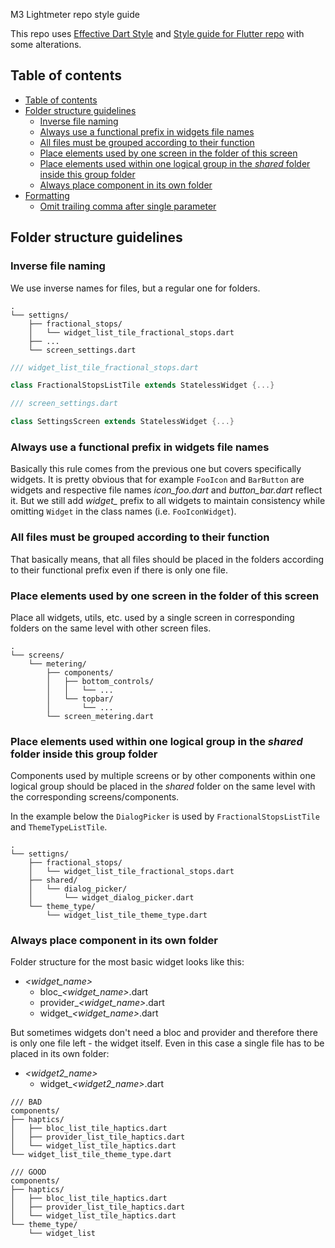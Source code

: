 M3 Lightmeter repo style guide

This repo uses [Effective Dart Style](https://dart.dev/guides/language/effective-dart/style) and [Style guide for Flutter repo](https://github.com/flutter/flutter/wiki/Style-guide-for-Flutter-repo#formatting) with some alterations.

## Table of contents

- [Table of contents](#table-of-contents)
- [Folder structure guidelines](#folder-structure-guidelines)
  - [Inverse file naming](#inverse-file-naming)
  - [Always use a functional prefix in widgets file names](#always-use-a-functional-prefix-in-widgets-file-names)
  - [All files must be grouped according to their function](#all-files-must-be-grouped-according-to-their-function)
  - [Place elements used by one screen in the folder of this screen](#place-elements-used-by-one-screen-in-the-folder-of-this-screen)
  - [Place elements used within one logical group in the _shared_ folder inside this group folder](#place-elements-used-within-one-logical-group-in-the-shared-folder-inside-this-group-folder)
  - [Always place component in its own folder](#always-place-component-in-its-own-folder)
- [Formatting](#formatting)
  - [Omit trailing comma after single parameter](#omit-trailing-comma-after-single-parameter)

## Folder structure guidelines

### Inverse file naming

We use inverse names for files, but a regular one for folders.
```
.
└── settigns/
    ├── fractional_stops/
    │   └── widget_list_tile_fractional_stops.dart
    ├── ...
    └── screen_settings.dart
```

```dart
/// widget_list_tile_fractional_stops.dart

class FractionalStopsListTile extends StatelessWidget {...}
```

```dart
/// screen_settings.dart

class SettingsScreen extends StatelessWidget {...}
```

### Always use a functional prefix in widgets file names

Basically this rule comes from the previous one but covers specifically widgets.
It is pretty obvious that for example `FooIcon` and `BarButton` are widgets and respective file names *icon_foo.dart* and *button_bar.dart* reflect it. But we still add *widget_* prefix to all widgets to maintain consistency while omitting `Widget` in the class names (i.e. `FooIconWidget`).

### All files must be grouped according to their function

That basically means, that all files should be placed in the folders according to their functional prefix even if there is only one file.

### Place elements used by one screen in the folder of this screen

Place all widgets, utils, etc. used by a single screen in corresponding folders on the same level with other screen files.

```
.
└── screens/
    └── metering/
        ├── components/
        │   ├── bottom_controls/
        │   │   └── ...
        │   └── topbar/
        │       └── ...
        └── screen_metering.dart
```

### Place elements used within one logical group in the _shared_ folder inside this group folder

Components used by multiple screens or by other components within one logical group should be placed in the _shared_ folder on the same level with the corresponding screens/components.

In the example below the `DialogPicker` is used by `FractionalStopsListTile` and `ThemeTypeListTile`.

```
.
└── settigns/
    ├── fractional_stops/
    │   └── widget_list_tile_fractional_stops.dart
    ├── shared/
    │   └── dialog_picker/
    │       └── widget_dialog_picker.dart
    └── theme_type/
        └── widget_list_tile_theme_type.dart
```

### Always place component in its own folder

Folder structure for the most basic widget looks like this:
- *<widget_name>*
    - bloc_*<widget_name>*.dart
    - provider_*<widget_name>*.dart
    - widget_*<widget_name>*.dart

But sometimes widgets don't need a bloc and provider and therefore there is only one file left - the widget itself.
Even in this case a single file has to be placed in its own folder:
- *<widget2_name>*
    - widget_*<widget2_name>*.dart
 
```
/// BAD
components/
├── haptics/
│   ├── bloc_list_tile_haptics.dart
│   ├── provider_list_tile_haptics.dart
│   └── widget_list_tile_haptics.dart
└── widget_list_tile_theme_type.dart
                
/// GOOD
components/
├── haptics/
│   ├── bloc_list_tile_haptics.dart
│   ├── provider_list_tile_haptics.dart
│   └── widget_list_tile_haptics.dart
└── theme_type/
    └── widget_list
